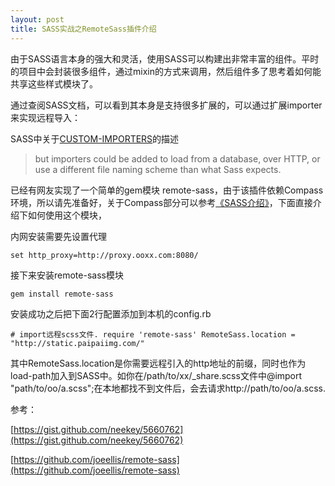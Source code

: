 ```yaml
---
layout: post
title: SASS实战之RemoteSass插件介绍
---
```

由于SASS语言本身的强大和灵活，使用SASS可以构建出非常丰富的组件。平时的项目中会封装很多组件，通过mixin的方式来调用，然后组件多了思考着如何能共享这些样式模块了。

通过查阅SASS文档，可以看到其本身是支持很多扩展的，可以通过扩展importer来实现远程导入：

SASS中关于[CUSTOM-IMPORTERS](http://sass-lang.com/docs/yardoc/file.SASS_REFERENCE.html#custom_importers)的描述

>but importers could be added to load from a database, over HTTP, or use a different file naming scheme than what Sass expects.

已经有网友实现了一个简单的gem模块 remote-sass，由于该插件依赖Compass环境，所以请先准备好，关于Compass部分可以参考[《SASS介绍》](http://goo.gl/VMyISe)，下面直接介绍下如何使用这个模块，

内网安装需要先设置代理

`
    set http_proxy=http://proxy.ooxx.com:8080/
`

接下来安装remote-sass模块

`gem install remote-sass`

安装成功之后把下面2行配置添加到本机的config.rb

`
    # import远程scss文件.
    require 'remote-sass'
    RemoteSass.location = "http://static.paipaiimg.com/"
`

其中RemoteSass.location是你需要远程引入的http地址的前缀，同时也作为load-path加入到SASS中。如你在/path/to/xx/_share.scss文件中@import "path/to/oo/a.scss";在本地都找不到文件后，会去请求http://path/to/oo/a.scss.

参考：

[https://gist.github.com/neekey/5660762](https://gist.github.com/neekey/5660762)

[https://github.com/joeellis/remote-sass](https://github.com/joeellis/remote-sass)